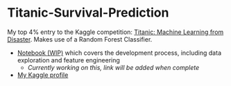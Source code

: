 # Titanic-Survival-Prediction
My top 4% entry to the Kaggle competition: [Titanic: Machine Learning from Disaster](https://www.kaggle.com/c/titanic/overview). Makes use of a Random Forest Classifier.

  * [Notebook (WIP)](#) which covers the development process, including data exploration and feature engineering
    * *Currently working on this, link will be added when complete*
   * [My Kaggle profile](https://www.kaggle.com/mauzey)
